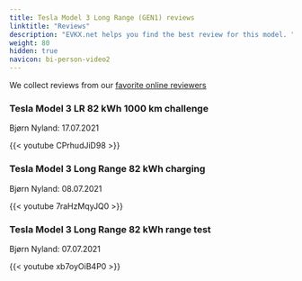 ```yaml
---
title: Tesla Model 3 Long Range (GEN1) reviews
linktitle: "Reviews"
description: "EVKX.net helps you find the best review for this model. "
weight: 80
hidden: true
navicon: bi-person-video2
---
```

We collect reviews from our [favorite online reviewers](/guides/evreviewers/)

<div class="container text-center shadow p-2 pe-4 mb-5 bg-body-tertiary rounded border">
<h3>Tesla Model 3 LR 82 kWh 1000 km challenge</h3>
<p>Bjørn Nyland: 17.07.2021</p>

{{< youtube CPrhudJiD98 >}}

</div>
<div class="container text-center shadow p-2 pe-4 mb-5 bg-body-tertiary rounded border">
<h3>Tesla Model 3 Long Range 82 kWh charging</h3>
<p>Bjørn Nyland: 08.07.2021</p>

{{< youtube 7raHzMqyJQ0 >}}

</div>
<div class="container text-center shadow p-2 pe-4 mb-5 bg-body-tertiary rounded border">
<h3>Tesla Model 3 Long Range 82 kWh range test</h3>
<p>Bjørn Nyland: 07.07.2021</p>

{{< youtube xb7oyOiB4P0 >}}

</div>
